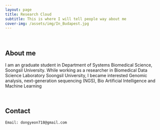 ```yaml
---
layout: page
title: Research Cloud
subtitle: This is where I will tell people way about me
cover-img: /assets/img/In_Budapest.jpg
---
```


<br/>

## About me

I am an graduate student in Department of Systems Biomedical Science, Soongsil University.  While working as a researcher in Biomedical Data Science Laboratory Soongsil University, I became interested Genomic analysis, next-generation sequencing (NGS), Bio Artificial Intelligence and Machine Learning 

<br/>

## Contact

```
Email: dongyeon718@gmail.com

```

